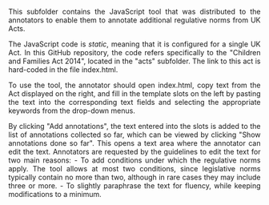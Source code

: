 <html>
<p style="text-align: justify;">
This subfolder contains the JavaScript tool that was distributed to the annotators to enable them to annotate additional regulative norms from UK Acts.
</p>
<p style="text-align: justify;">
The JavaScript code is <i>static</i>, meaning that it is configured for a single UK Act. In this GitHub repository, the code refers specifically to the "Children and Families Act 2014", located in the "acts" subfolder. The link to this act is hard-coded in the file index.html.
</p>
<p style="text-align: justify;">
To use the tool, the annotator should open index.html, copy text from the Act displayed on the right, and fill in the template slots on the left by pasting the text into the corresponding text fields and selecting the appropriate keywords from the drop-down menus.
</p>
<p style="text-align: justify;">
By clicking "Add annotations", the text entered into the slots is added to the list of annotations collected so far, which can be viewed by clicking "Show annotations done so far". This opens a text area where the annotator can edit the text. Annotators are requested by the guidelines to edit the text for two main reasons:
- To add conditions under which the regulative norms apply. The tool allows at most two conditions, since legislative norms typically contain no more than two, although in rare cases they may include three or more.
- To slightly paraphrase the text for fluency, while keeping modifications to a minimum.
</p>
</html>


